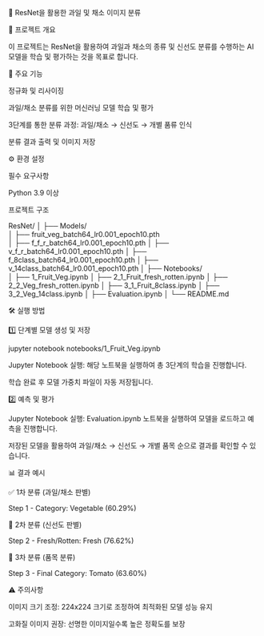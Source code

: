 🍎 ResNet을 활용한 과일 및 채소 이미지 분류

📌 프로젝트 개요 

이 프로젝트는 ResNet을 활용하여 과일과 채소의 종류 및 신선도 분류를 수행하는 AI 모델을 학습 및 평가하는 것을 목표로 합니다.


🚀 주요 기능

정규화 및 리사이징

과일/채소 분류를 위한 머신러닝 모델 학습 및 평가 

3단계를 통한 분류 과정: 과일/채소 → 신선도 → 개별 품류 인식

분류 결과 출력 및 이미지 저장


⚙️ 환경 설정

필수 요구사항

Python 3.9 이상


프로젝트 구조

ResNet/
│
├── Models/              
│   ├── fruit_veg_batch64_lr0.001_epoch10.pth  
│   ├── f_f_r_batch64_lr0.001_epoch10.pth
│   ├── v_f_r_batch64_lr0.001_epoch10.pth
│   ├── f_8class_batch64_lr0.001_epoch10.pth
│   ├── v_14class_batch64_lr0.001_epoch10.pth
│
├── Notebooks/         
│   ├── 1_Fruit_Veg.ipynb
│   ├── 2_1_Fruit_fresh_rotten.ipynb
│   ├── 2_2_Veg_fresh_rotten.ipynb
│   ├── 3_1_Fruit_8class.ipynb
│   ├── 3_2_Veg_14class.ipynb
│   ├── Evaluation.ipynb
│
└── README.md           


🛠️ 실행 방법

1️⃣ 단계별 모델 생성 및 저장

jupyter notebook notebooks/1_Fruit_Veg.ipynb

Jupyter Notebook 실행: 해당 노트북을 실행하여 총 3단계의 학습을 진행합니다.

학습 완료 후 모델 가중치 파일이 자동 저장됩니다.


2️⃣ 예측 및 평가

Jupyter Notebook 실행: Evaluation.ipynb 노트북을 실행하여 모델을 로드하고 예측을 진행합니다.

저장된 모델을 활용하여 과일/채소 → 신선도 → 개별 품목 순으로 결과를 확인할 수 있습니다.



📊 결과 예시

✅ 1차 분류 (과일/채소 판별)

Step 1 - Category: Vegetable (60.29%)

🍏 2차 분류 (신선도 판별)

Step 2 - Fresh/Rotten: Fresh (76.62%)

🍎 3차 분류 (품목 분류)

Step 3 - Final Category: Tomato (63.60%)


⚠️ 주의사항

이미지 크기 조정: 224x224 크기로 조정하여 최적화된 모델 성능 유지 

고화질 이미지 권장: 선명한 이미지일수록 높은 정확도를 보장
